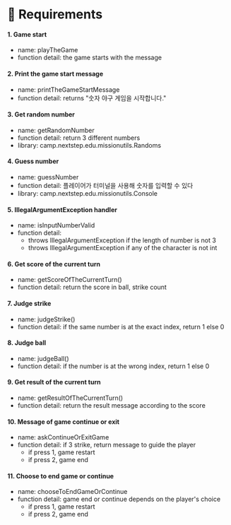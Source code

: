 # 🔨 Requirements

#### 1. Game start

- name: playTheGame
- function detail: the game starts with the message

#### 2. Print the game start message

- name: printTheGameStartMessage
- function detail: returns "숫자 야구 게임을 시작합니다."

#### 3. Get random number

- name: getRandomNumber
- function detail: return 3 different numbers
- library: camp.nextstep.edu.missionutils.Randoms

#### 4. Guess number

- name: guessNumber
- function detail: 플레이어가 터미널을 사용해 숫자를 입력할 수 있다
- library: camp.nextstep.edu.missionutils.Console

#### 5. IllegalArgumentException handler

- name: isInputNumberValid
- function detail:
  - throws IllegalArgumentException if the length of number is not 3
  - throws IllegalArgumentException if any of the character is not int
    

#### 6. Get score of the current turn

- name: getScoreOfTheCurrentTurn()
- function detail: return the score in ball, strike count

#### 7. Judge strike

- name: judgeStrike()
- function detail: if the same number is at the exact index, return 1 else 0

#### 8. Judge ball

- name: judgeBall()
- function detail: if the number is at the wrong index, return 1 else 0

#### 9. Get result of the current turn

- name: getResultOfTheCurrentTurn()
- function detail: return the result message according to the score

#### 10. Message of game continue or exit

- name: askContinueOrExitGame
- function detail: if 3 strike, return message to guide the player 
  - if press 1, game restart
  - if press 2, game end

#### 11. Choose to end game or continue

- name: chooseToEndGameOrContinue
- function detail: game end or continue depends on the player's choice
  - if press 1, game restart
  - if press 2, game end